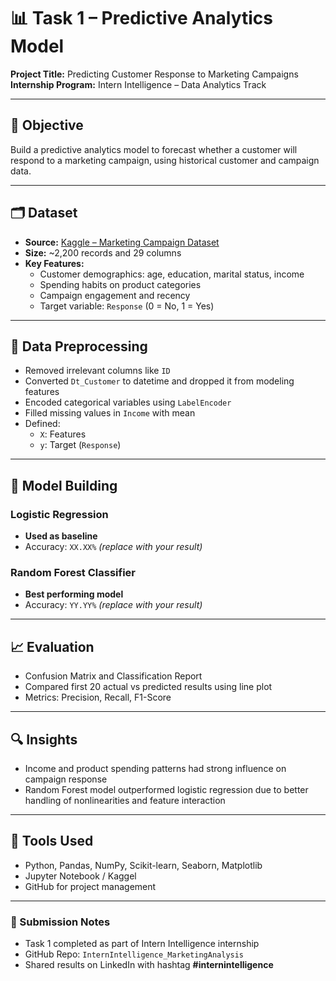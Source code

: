 
# 📊 Task 1 – Predictive Analytics Model  
**Project Title:** Predicting Customer Response to Marketing Campaigns  
**Internship Program:** Intern Intelligence – Data Analytics Track

---

## 🎯 Objective
Build a predictive analytics model to forecast whether a customer will respond to a marketing campaign, using historical customer and campaign data.

---

## 🗂️ Dataset
- **Source:** [Kaggle – Marketing Campaign Dataset](https://www.kaggle.com/datasets/rodsaldanha/arketing-campaign)
- **Size:** ~2,200 records and 29 columns
- **Key Features:**  
  - Customer demographics: age, education, marital status, income  
  - Spending habits on product categories  
  - Campaign engagement and recency  
  - Target variable: `Response` (0 = No, 1 = Yes)

---

## 🧹 Data Preprocessing
- Removed irrelevant columns like `ID`
- Converted `Dt_Customer` to datetime and dropped it from modeling features
- Encoded categorical variables using `LabelEncoder`
- Filled missing values in `Income` with mean
- Defined:
  - `X`: Features
  - `y`: Target (`Response`)

---

## 🤖 Model Building

### Logistic Regression
- **Used as baseline**
- Accuracy: `XX.XX%` *(replace with your result)*

### Random Forest Classifier
- **Best performing model**
- Accuracy: `YY.YY%` *(replace with your result)*

---

## 📈 Evaluation
- Confusion Matrix and Classification Report
- Compared first 20 actual vs predicted results using line plot
- Metrics: Precision, Recall, F1-Score

---

## 🔍 Insights
- Income and product spending patterns had strong influence on campaign response
- Random Forest model outperformed logistic regression due to better handling of nonlinearities and feature interaction

---

## 🧰 Tools Used
- Python, Pandas, NumPy, Scikit-learn, Seaborn, Matplotlib
- Jupyter Notebook / Kaggel
- GitHub for project management



---

### 📎 Submission Notes
- Task 1 completed as part of Intern Intelligence internship
- GitHub Repo: `InternIntelligence_MarketingAnalysis`
- Shared results on LinkedIn with hashtag **#internintelligence**
